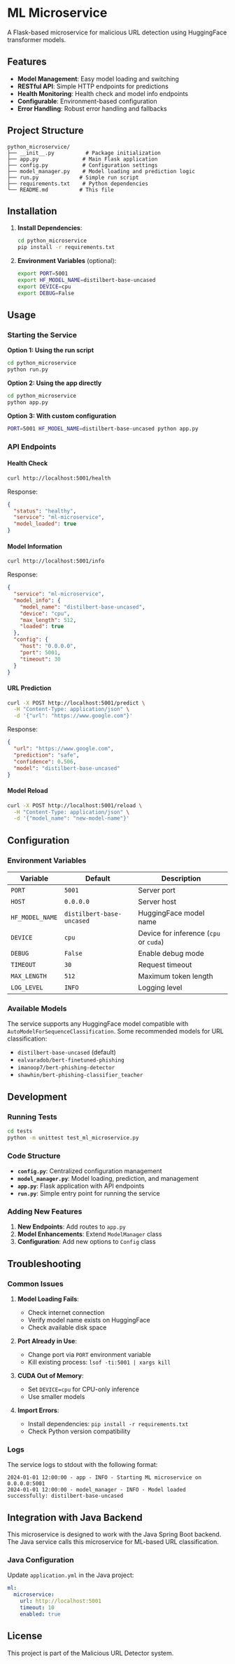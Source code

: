 # ML Microservice

A Flask-based microservice for malicious URL detection using HuggingFace transformer models.

## Features

- **Model Management**: Easy model loading and switching
- **RESTful API**: Simple HTTP endpoints for predictions
- **Health Monitoring**: Health check and model info endpoints
- **Configurable**: Environment-based configuration
- **Error Handling**: Robust error handling and fallbacks

## Project Structure

```
python_microservice/
├── __init__.py          # Package initialization
├── app.py              # Main Flask application
├── config.py           # Configuration settings
├── model_manager.py    # Model loading and prediction logic
├── run.py             # Simple run script
├── requirements.txt    # Python dependencies
└── README.md          # This file
```

## Installation

1. **Install Dependencies**:
   ```bash
   cd python_microservice
   pip install -r requirements.txt
   ```

2. **Environment Variables** (optional):
   ```bash
   export PORT=5001
   export HF_MODEL_NAME=distilbert-base-uncased
   export DEVICE=cpu
   export DEBUG=False
   ```

## Usage

### Starting the Service

**Option 1: Using the run script**
```bash
cd python_microservice
python run.py
```

**Option 2: Using the app directly**
```bash
cd python_microservice
python app.py
```

**Option 3: With custom configuration**
```bash
PORT=5001 HF_MODEL_NAME=distilbert-base-uncased python app.py
```

### API Endpoints

#### Health Check
```bash
curl http://localhost:5001/health
```
Response:
```json
{
  "status": "healthy",
  "service": "ml-microservice",
  "model_loaded": true
}
```

#### Model Information
```bash
curl http://localhost:5001/info
```
Response:
```json
{
  "service": "ml-microservice",
  "model_info": {
    "model_name": "distilbert-base-uncased",
    "device": "cpu",
    "max_length": 512,
    "loaded": true
  },
  "config": {
    "host": "0.0.0.0",
    "port": 5001,
    "timeout": 30
  }
}
```

#### URL Prediction
```bash
curl -X POST http://localhost:5001/predict \
  -H "Content-Type: application/json" \
  -d '{"url": "https://www.google.com"}'
```
Response:
```json
{
  "url": "https://www.google.com",
  "prediction": "safe",
  "confidence": 0.506,
  "model": "distilbert-base-uncased"
}
```

#### Model Reload
```bash
curl -X POST http://localhost:5001/reload \
  -H "Content-Type: application/json" \
  -d '{"model_name": "new-model-name"}'
```

## Configuration

### Environment Variables

| Variable | Default | Description |
|----------|---------|-------------|
| `PORT` | `5001` | Server port |
| `HOST` | `0.0.0.0` | Server host |
| `HF_MODEL_NAME` | `distilbert-base-uncased` | HuggingFace model name |
| `DEVICE` | `cpu` | Device for inference (`cpu` or `cuda`) |
| `DEBUG` | `False` | Enable debug mode |
| `TIMEOUT` | `30` | Request timeout |
| `MAX_LENGTH` | `512` | Maximum token length |
| `LOG_LEVEL` | `INFO` | Logging level |

### Available Models

The service supports any HuggingFace model compatible with `AutoModelForSequenceClassification`. Some recommended models for URL classification:

- `distilbert-base-uncased` (default)
- `ealvaradob/bert-finetuned-phishing`
- `imanoop7/bert-phishing-detector`
- `shawhin/bert-phishing-classifier_teacher`

## Development

### Running Tests

```bash
cd tests
python -m unittest test_ml_microservice.py
```

### Code Structure

- **`config.py`**: Centralized configuration management
- **`model_manager.py`**: Model loading, prediction, and management
- **`app.py`**: Flask application with API endpoints
- **`run.py`**: Simple entry point for running the service

### Adding New Features

1. **New Endpoints**: Add routes to `app.py`
2. **Model Enhancements**: Extend `ModelManager` class
3. **Configuration**: Add new options to `Config` class

## Troubleshooting

### Common Issues

1. **Model Loading Fails**:
   - Check internet connection
   - Verify model name exists on HuggingFace
   - Check available disk space

2. **Port Already in Use**:
   - Change port via `PORT` environment variable
   - Kill existing process: `lsof -ti:5001 | xargs kill`

3. **CUDA Out of Memory**:
   - Set `DEVICE=cpu` for CPU-only inference
   - Use smaller models

4. **Import Errors**:
   - Install dependencies: `pip install -r requirements.txt`
   - Check Python version compatibility

### Logs

The service logs to stdout with the following format:
```
2024-01-01 12:00:00 - app - INFO - Starting ML microservice on 0.0.0.0:5001
2024-01-01 12:00:00 - model_manager - INFO - Model loaded successfully: distilbert-base-uncased
```

## Integration with Java Backend

This microservice is designed to work with the Java Spring Boot backend. The Java service calls this microservice for ML-based URL classification.

### Java Configuration

Update `application.yml` in the Java project:
```yaml
ml:
  microservice:
    url: http://localhost:5001
    timeout: 10
    enabled: true
```

## License

This project is part of the Malicious URL Detector system. 